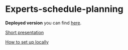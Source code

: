 # Experts-schedule-planning

**Deployed version** you can find [here](https://experts-task.herokuapp.com/).

[Short presentation](https://docs.google.com/presentation/d/11RwxF28vTuLxAD3_ALhKawPDoWoG6rNsTsrru3Ebnys/edit#slide=id.gc6f980f91_0_5)

[How to set up locally](https://github.com/doctorblinch/Experts-schedule-planning/wiki/How-to-set-up)
